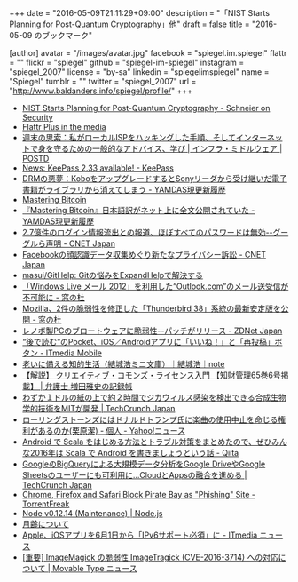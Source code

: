 +++
date = "2016-05-09T21:11:29+09:00"
description = "「NIST Starts Planning for Post-Quantum Cryptography」他"
draft = false
title = "2016-05-09 のブックマーク"

[author]
  avatar = "/images/avatar.jpg"
  facebook = "spiegel.im.spiegel"
  flattr = ""
  flickr = "spiegel"
  github = "spiegel-im-spiegel"
  instagram = "spiegel_2007"
  license = "by-sa"
  linkedin = "spiegelimspiegel"
  name = "Spiegel"
  tumblr = ""
  twitter = "spiegel_2007"
  url = "http://www.baldanders.info/spiegel/profile/"
+++

- [NIST Starts Planning for Post-Quantum Cryptography - Schneier on Security](https://www.schneier.com/blog/archives/2016/05/nist_starts_pla.html)
- [Flattr Plus in the media](http://blog.flattr.net/2016/05/flattr-plus-in-the-media/)
- [週末の思索：私がローカルISPをハッキングした手順、そしてインターネットで身を守るための一般的なアドバイス、学び | インフラ・ミドルウェア | POSTD](http://postd.cc/weekend-musings-how-i-hacked-my-local-isp-and-some-general-advice/)
- [News: KeePass 2.33 available! - KeePass](http://keepass.info/news/n160507_2.33.html)
- [DRMの悪夢：KoboをアップグレードするとSonyリーダから受け継いだ電子書籍がライブラリから消えてしまう - YAMDAS現更新履歴](http://d.hatena.ne.jp/yomoyomo/20160508/drmnightmare)
- [Mastering Bitcoin](https://www.bitcoinbook.info/translations-of-mastering-bitcoin/)
- [『Mastering Bitcoin』日本語訳がネット上に全文公開されていた - YAMDAS現更新履歴](http://d.hatena.ne.jp/yomoyomo/20160508/materingbitcoin)
- [2.7億件のログイン情報流出との報道、ほぼすべてのパスワードは無効--グーグルら声明 - CNET Japan](http://japan.cnet.com/news/service/35082236/)
- [Facebookの顔認識データ収集めぐり新たなプライバシー訴訟 - CNET Japan](http://japan.cnet.com/news/business/35082220/)
- [masui/GitHelp: Gitの悩みをExpandHelpで解決する](https://github.com/masui/GitHelp)
- [「Windows Live メール 2012」を利用した“Outlook.com”のメール送受信が不可能に - 窓の杜](http://www.forest.impress.co.jp/docs/news/20160509_756402.html)
- [Mozilla、2件の脆弱性を修正した「Thunderbird 38」系統の最新安定版を公開 - 窓の杜](http://www.forest.impress.co.jp/docs/news/20160509_756367.html)
- [レノボ製PCのブロートウェアに脆弱性--パッチがリリース - ZDNet Japan](http://japan.zdnet.com/article/35082230/)
- [“後で読む”のPocket、iOS／Androidアプリに「いいね！」と「再投稿」ボタン - ITmedia Mobile](http://www.itmedia.co.jp/mobile/articles/1605/09/news061.html)
- [老いに備える知的生活（結城浩ミニ文庫）｜結城浩｜note](https://note.mu/hyuki/n/nc024927d233c)
- [【解説】 クリエイティブ・コモンズ・ライセンス入門 【知財管理65巻6号掲載】 | 弁護士 増田雅史の記録帳](https://masudalaw.wordpress.com/2016/05/06/ccl-basics/)
- [わずか１ドルの紙の上で約２時間でジカウィルス感染を検出できる合成生物学的技術をMITが開発 | TechCrunch Japan](http://jp.techcrunch.com/2016/05/07/20160506zika-test/)
- [ローリングストーンズにはドナルドトランプ氏に楽曲の使用中止を命じる権利があるのか(栗原潔) - 個人 - Yahoo!ニュース](http://bylines.news.yahoo.co.jp/kuriharakiyoshi/20160506-00057409/)
- [Android で Scala をはじめる方法とトラブル対策をまとめたので、ぜひみんな2016年は Scala で Android を書きましょうという話 - Qiita](http://qiita.com/Biacco/items/5b7c74ce043d842458a2)
- [GoogleのBigQueryによる大規模データ分析をGoogle DriveやGoogle Sheetsのユーザーにも可利用に…CloudとAppsの融合を進める | TechCrunch Japan](http://jp.techcrunch.com/2016/05/07/20160506google-connects-bigquery-to-google-drive-and-sheets/)
- [Chrome, Firefox and Safari Block Pirate Bay as "Phishing" Site - TorrentFreak](https://torrentfreak.com/chrome-and-firefox-block-tpb-as-phishing-site-160507/)
- [Node v0.12.14 (Maintenance) | Node.js](https://nodejs.org/en/blog/release/v0.12.14/)
- [月齢について](http://eco.mtk.nao.ac.jp/koyomi/topics/html/topics2017_1.html)
- [Apple、iOSアプリを6月1日から「IPv6サポート必須」に - ITmedia ニュース](http://www.itmedia.co.jp/news/articles/1605/06/news086.html)
- [[重要] ImageMagick の脆弱性 ImageTragick (CVE-2016-3714) への対応について | Movable Type ニュース](http://www.sixapart.jp/movabletype/news/2016/05/06-1452.html)
